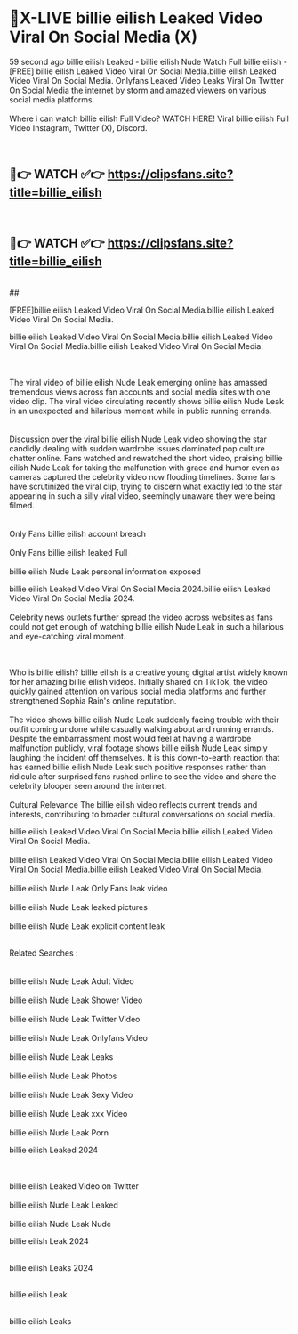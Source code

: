 # 🔴X-LIVE billie eilish Leaked Video Viral On Social Media (X)<br>


59 second ago billie eilish Leaked  - billie eilish Nude  Watch Full billie eilish - [FREE] billie eilish Leaked Video Viral On Social Media.billie eilish Leaked Video Viral On Social Media.   Onlyfans Leaked Video Leaks Viral On Twitter On Social Media the internet by storm and amazed viewers on various social media platforms. <br><br>
Where i can watch billie eilish Full Video? WATCH HERE! Viral billie eilish Full Video Instagram, Twitter (X), Discord. <br>


 <br>

##  🔴👉 WATCH ✅👉  <a href="https://clipsfans.site?title=billie_eilish&ref=git">https://clipsfans.site?title=billie_eilish</a> <br>
  <br>

##  🔴👉 WATCH ✅👉  <a href="https://clipsfans.site?title=billie_eilish&ref=git">https://clipsfans.site?title=billie_eilish</a> <br>
  <br>
  ##



[FREE]billie eilish Leaked Video Viral On Social Media.billie eilish Leaked Video Viral On Social Media. <br>

billie eilish Leaked Video Viral On Social Media.billie eilish Leaked Video Viral On Social Media.billie eilish Leaked Video Viral On Social Media. <br>


  <br>

  <br>
The viral video of billie eilish Nude Leak emerging online has amassed tremendous views across fan accounts and social media sites with one video clip. The viral video circulating recently shows billie eilish Nude Leak in an unexpected and hilarious moment while in public running errands.<br>
<br>


<br>
Discussion over the viral billie eilish Nude Leak video showing the star candidly dealing with sudden wardrobe issues dominated pop culture chatter online. Fans watched and rewatched the short video, praising billie eilish Nude Leak for taking the malfunction with grace and humor even as cameras captured the celebrity video now flooding timelines. Some fans have scrutinized the viral clip, trying to discern what exactly led to the star appearing in such a silly viral video, seemingly unaware they were being filmed.<br>
<br>
<br> 
Only Fans billie eilish account breach<br>
<br>
Only Fans billie eilish leaked Full <br>
<br>
billie eilish Nude Leak personal information exposed<br>

billie eilish Leaked Video Viral On Social Media 2024.billie eilish Leaked Video Viral On Social Media 2024. <br>
<br>
Celebrity news outlets further spread the video across websites as fans could not get enough of watching billie eilish Nude Leak in such a hilarious and eye-catching viral moment.<br>
<br>

<br>
Who is billie eilish? billie eilish is a creative young digital artist widely known for her amazing billie eilish videos. Initially shared on TikTok, the video quickly gained attention on various social media platforms and further strengthened Sophia Rain's online reputation.<br>
<br>
The video shows billie eilish Nude Leak suddenly facing trouble with their outfit coming undone while casually walking about and running errands. Despite the embarrassment most would feel at having a wardrobe malfunction publicly, viral footage shows billie eilish Nude Leak simply laughing the incident off themselves. It is this down-to-earth reaction that has earned billie eilish Nude Leak such positive responses rather than ridicule after surprised fans rushed online to see the video and share the celebrity blooper seen around the internet.<br>
<br>
Cultural Relevance The billie eilish video reflects current trends and interests, contributing to broader cultural conversations on social media.<br>

billie eilish Leaked Video Viral On Social Media.billie eilish Leaked Video Viral On Social Media.<br>
<br>
billie eilish Leaked Video Viral On Social Media.billie eilish Leaked Video Viral On Social Media.billie eilish Leaked Video Viral On Social Media.<br>
<br>
billie eilish Nude Leak Only Fans leak video<br>
<br>
billie eilish Nude Leak leaked pictures<br>
<br>
billie eilish Nude Leak explicit content leak<br>


<br>
Related Searches :<br>
<br>

<br>
billie eilish Nude Leak Adult Video<br>
<br>
billie eilish Nude Leak Shower Video<br>
<br>
billie eilish Nude Leak Twitter Video<br>
<br>
billie eilish Nude Leak Onlyfans Video<br>
<br>
billie eilish Nude Leak Leaks<br>
<br>
billie eilish Nude Leak Photos<br>

<br>
billie eilish Nude Leak Sexy Video<br>
<br>
billie eilish Nude Leak xxx Video<br>
<br>
billie eilish Nude Leak Porn<br>

billie eilish  Leaked 2024 <br> <br>
<br>

billie eilish Leaked Video on Twitter <br>
<br>
billie eilish Nude Leak Leaked<br>
<br>
billie eilish Nude Leak Nude<br>


billie eilish  Leak 2024 <br> <br>



billie eilish  Leaks 2024 <br> <br>



 
billie eilish  Leak<br> <br>



billie eilish  Leaks<br> <br>





</p>




 



</p>










